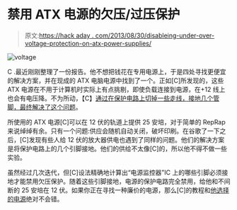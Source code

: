 # 禁用 ATX 电源的欠压/过压保护

> 原文:[https://hack aday . com/2013/08/30/disableing-under-over-voltage-protection-on-atx-power-supplies/](https://hackaday.com/2013/08/30/disabling-underover-voltage-protection-on-atx-power-supplies/)

![voltage](../Images/2a27d850ec193f26904e8f2d428d37d6.png)

C .最近刚刚整理了一份报告。他不想把钱花在专用电源上，于是四处寻找更便宜的解决方案，并在现成的 ATX 电脑电源中找到了一个。正如[C]所发现的，这些 ATX 电源在不用于计算机时实际上有点挑剔，即使负载连接到电源，在+12 线上也会有电压降。不为所动，【C】[通过在保护电路上切掉一些走线，接地几个管脚，最终解决了这个问题](http://burnt-traces.com/?p=159)。

所使用的 ATX 电源[C]可以在 12 伏的轨道上提供 25 安培，对于简单的 RepRap 来说绰绰有余。只有一个问题:供应会随机自动关闭，破坏印刷。在谷歌了一下之后，[C]发现有些人给 12 伏的放大器供电也遇到了同样的问题。他们的解决方案是将保护电路上的几个引脚接地。他们的供给不太像[C]的，所以他不得不做一些实验。

虽然经过几次迭代，但[C]设法精确地计算出“电源监控器”IC 上的哪些引脚必须接地才能禁用欠压保护。随着这些引脚接地，电源的保护电路完全禁用，给他和不间断的 25 安培在 12 伏。如果你正在寻找一种廉价的电源，那么[C]的教程和[他选择的电源](http://www.newegg.com/Product/Product.aspx?Item=N82E16817170010)绝对不会错。